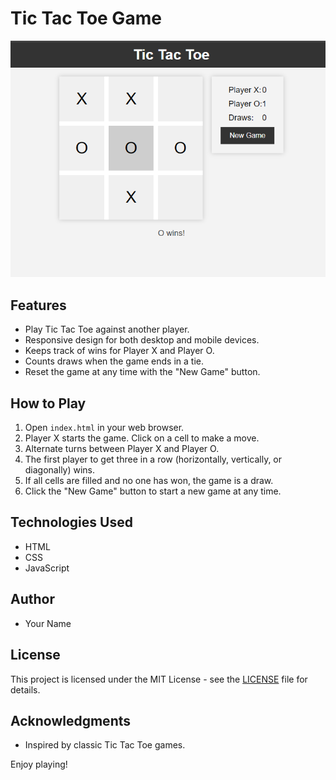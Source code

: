 # Tic Tac Toe Game

![Tic Tac Toe](screenshot.PNG)

## Features

- Play Tic Tac Toe against another player.
- Responsive design for both desktop and mobile devices.
- Keeps track of wins for Player X and Player O.
- Counts draws when the game ends in a tie.
- Reset the game at any time with the "New Game" button.

## How to Play

1. Open `index.html` in your web browser.
2. Player X starts the game. Click on a cell to make a move.
3. Alternate turns between Player X and Player O.
4. The first player to get three in a row (horizontally, vertically, or diagonally) wins.
5. If all cells are filled and no one has won, the game is a draw.
6. Click the "New Game" button to start a new game at any time.

## Technologies Used

- HTML
- CSS
- JavaScript

## Author

- Your Name

## License

This project is licensed under the MIT License - see the [LICENSE](LICENSE) file for details.

## Acknowledgments

- Inspired by classic Tic Tac Toe games.

Enjoy playing!

